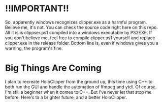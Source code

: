 # !!IMPORTANT!!
So, apparently windows recognizes clipper.exe as a harmful program. Believe me, it's not. You can check the source code right here on this repo. All it is is clippser.ps1 compiled into a windows executable by PS2EXE. If you don't believe me, feel free to compile clipper.ps1 yourself and replace clipper.exe in the release folder. Bottom line is, even if windows gives you a warning, the program's fine.

# Big Things Are Coming
I plan to recreate HoloClipper from the ground up, this time using C++ to both run the GUI and handle the automation of ffmpeg and ytdl. Of course, I'm still a beginner when it comes to C++. But I've never let that stop me before. Here's to a brighter future, and a better HoloClipper.
